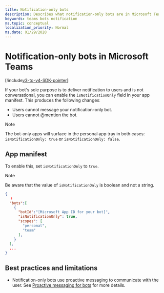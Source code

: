 ```yaml
---
title: Notification-only bots
description: Describes what notification-only bots are in Microsoft Teams
keywords: teams bots notification
ms.topic: conceptual
localization_priority: Normal
ms.date: 01/29/2020
---
```

# Notification-only bots in Microsoft Teams

[!include[v3-to-v4-SDK-pointer](~/includes/v3-to-v4-pointer-bots.md)]

If your bot's sole purpose is to deliver notification to users and is not conversational, you can enable the `isNotificationOnly` field in your app manifest. This produces the following changes:

* Users cannot message your notification-only bot.
* Users cannot @mention the bot.

> [!NOTE]
> The bot-only apps will surface in the personal app tray in both cases: `isNotificationOnly: true` or `isNotificationOnly: false`.

## App manifest

To enable this, set `isNotificationOnly` to `true`.

> [!NOTE]
> Be aware that the value of `isNotificationOnly` is boolean and not a string.

```json
{
  ⋮
  "bots":[
    {
      "botId":"[Microsoft App ID for your bot]",
      "isNotificationOnly": true,
      "scopes": [
        "personal",
        "team"
      ],
    }
  ],
  ...
}
```

## Best practices and limitations

* Notification-only bots use proactive messaging to communicate with the user. See [Proactive messaging for bots](~/resources/bot-v3/bot-conversations/bots-conv-proactive.md) for more details.

